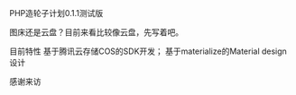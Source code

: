 PHP造轮子计划0.1.1测试版

图床还是云盘？目前来看比较像云盘，先写着吧。


目前特性
基于腾讯云存储COS的SDK开发；
基于materialize的Material design设计

感谢来访
